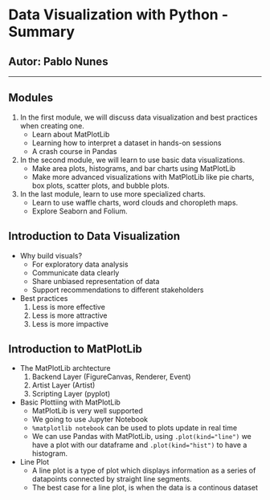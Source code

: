 # Data Visualization with Python - Summary

## Autor: Pablo Nunes

----

## Modules

1. In the first module, we will discuss data visualization and best practices when creating one. 
   - Learn about MatPlotLib
   - Learning how to interpret a dataset in hands-on sessions
   - A crash course in Pandas
2. In the second module, we will learn to use basic data visualizations.
   - Make area plots, histograms, and bar charts using MatPlotLib
   - Make more advanced visualizations with MatPlotLib like pie charts, box plots, scatter plots, and bubble plots.
3. In the last module, learn to use more specialized charts.
   - Learn to use waffle charts, word clouds and choropleth maps.
   - Explore Seaborn and Folium.

## Introduction to Data Visualization

- Why build visuals?
  - For exploratory data analysis
  - Communicate data clearly
  - Share unbiased representation of data
  - Support recommendations to different stakeholders
- Best practices
  1. Less is more effective
  2. Less is more attractive
  3. Less is more impactive

## Introduction to MatPlotLib

- The MatPlotLib archtecture
  1. Backend Layer (FigureCanvas, Renderer, Event)
  2. Artist Layer (Artist)
  3. Scripting Layer (pyplot)
- Basic Plottiing with MatPlotLib
  - MatPlotLib is very well supported
  - We going to use Jupyter Notebook
  - ```%matplotlib notebook``` can be used to plots update in real time
  - We can use Pandas with MatPlotLib, using ```.plot(kind="line")``` we have a plot with our dataframe and ```.plot(kind="hist")``` to have a histogram.
- Line Plot
  - A line plot is a type of plot which displays information as a series of datapoints connected by straight line segments.
  - The best case for a line plot, is when the data is a continous dataset
